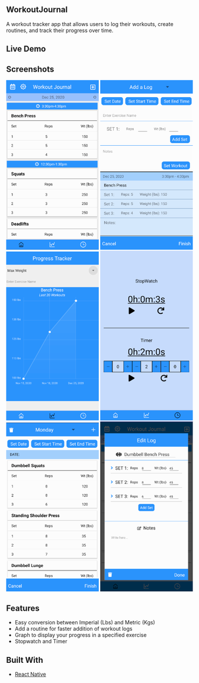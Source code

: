 ## WorkoutJournal
A workout tracker app that allows users to log their workouts, create routines, and track their progress over time.

## Live Demo

## Screenshots
<p float="left">
  <img src="images/HomeScreen.png" width="250">
  <img src="images/AddLog.png" width="250">
  <img src="images/ProgressTracker.png" width="250">
  <img src="images/TimeScreen.png" width="250">
  <img src="images/Routine.png" width="250">
  <img src="images/EditLog.png" width="250">
</p>

## Features
- Easy conversion between Imperial (Lbs) and Metric (Kgs)
- Add a routine for faster addition of workout logs
- Graph to display your progress in a specified exercise
- Stopwatch and Timer 

## Built With
- [React Native](https://reactnative.dev/)
